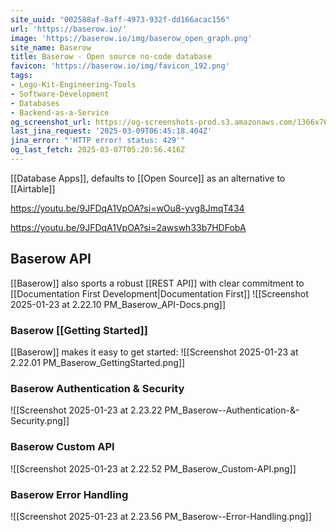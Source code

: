 ```yaml
---
site_uuid: "002588af-8aff-4973-932f-dd166acac156"
url: 'https://baserow.io/'
image: 'https://baserow.io/img/baserow_open_graph.png'
site_name: Baserow
title: Baserow - Open source no-code database
favicon: 'https://baserow.io/img/favicon_192.png'
tags:
- Lego-Kit-Engineering-Tools
- Software-Development
- Databases
- Backend-as-a-Service
og_screenshot_url: https://og-screenshots-prod.s3.amazonaws.com/1366x768/80/false/261077b2a8efc0ad98ce0d8a112617ae709b84932e7224f39bdf58bdec59afc5.jpeg
last_jina_request: '2025-03-09T06:45:18.404Z'
jina_error: "'HTTP error! status: 429'"
og_last_fetch: 2025-03-07T05:20:56.416Z
---
```


[[Database Apps]], defaults to [[Open Source]] as an alternative to [[Airtable]]

https://youtu.be/9JFDqA1VpOA?si=wOu8-yvg8JmqT434

https://youtu.be/9JFDqA1VpOA?si=2awswh33b7HDFobA

## Baserow API
[[Baserow]] also sports a robust [[REST API]] with clear commitment to [[Documentation First Development|Documentation First]]
![[Screenshot 2025-01-23 at 2.22.10 PM_Baserow_API-Docs.png]]

### Baserow [[Getting Started]]
[[Baserow]] makes it easy to get started:
![[Screenshot 2025-01-23 at 2.22.01 PM_Baserow_GettingStarted.png]]

### Baserow Authentication & Security
![[Screenshot 2025-01-23 at 2.23.22 PM_Baserow--Authentication-&-Security.png]]
### Baserow Custom API
![[Screenshot 2025-01-23 at 2.22.52 PM_Baserow_Custom-API.png]]
### Baserow Error Handling
![[Screenshot 2025-01-23 at 2.23.56 PM_Baserow--Error-Handling.png]]
